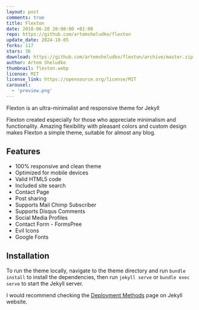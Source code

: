 ```yaml
---
layout: post
comments: true
title: Flexton
date: 2018-06-20 20:00:00 +01:00
repo: https://github.com/artemsheludko/flexton
update_date: 2024-10-05
forks: 117
stars: 36
download: https://github.com/artemsheludko/flexton/archive/master.zip
author: Artem Sheludko
thumbnail: flexton.webp
license: MIT
license_link: https://opensource.org/license/MIT
carousel:
  - 'preview.png'
---
```


Flexton is an ultra-minimalist and responsive theme for Jekyll

Flexton created especially for those who appreciate minimalism and functionality.
Amazing flexibility with pleasant colors and custom design makes Flexton a simple theme, suitable for almost any blog.

## Features

* 100% responsive and clean theme
* Optimized for mobile devices
* Valid HTML5 code
* Included site search
* Contact Page
* Post sharing
* Supports Mail Chimp Subscriber
* Supports Disqus Comments
* Social Media Profiles
* Contact Form - FormsPree
* Evil Icons
* Google Fonts
  
## Installation

To run the theme locally, navigate to the theme directory and run `bundle install` to install the dependencies, then run `jekyll serve` or `bundle exec serve` to start the Jekyll server.

I would recommend checking the [Deployment Methods](https://jekyllrb.com/docs/deployment-methods/) page on Jekyll website.

